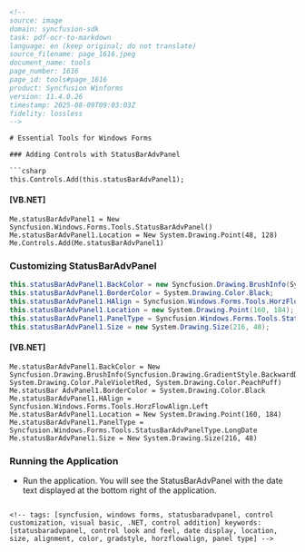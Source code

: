 ```html
<!-- 
source: image
domain: syncfusion-sdk
task: pdf-ocr-to-markdown
language: en (keep original; do not translate)
source_filename: page_1616.jpeg
document_name: tools
page_number: 1616
page_id: tools#page_1616
product: Syncfusion Winforms
version: 11.4.0.26
timestamp: 2025-08-09T09:03:03Z
fidelity: lossless
-->

# Essential Tools for Windows Forms

### Adding Controls with StatusBarAdvPanel

```csharp
this.Controls.Add(this.statusBarAdvPanel1);
```

#### [VB.NET]
```vbnet
Me.statusBarAdvPanel1 = New Syncfusion.Windows.Forms.Tools.StatusBarAdvPanel()
Me.statusBarAdvPanel1.Location = New System.Drawing.Point(48, 128)
Me.Controls.Add(Me.statusBarAdvPanel1)
```

### Customizing StatusBarAdvPanel

```csharp
this.statusBarAdvPanel1.BackColor = new Syncfusion.Drawing.BrushInfo(Syncfusion.Drawing.GradientStyle.BackwardDiagonal, System.Drawing.Color.PaleVioletRed, System.Drawing.Color.PeachPuff);
this.statusBarAdvPanel1.BorderColor = System.Drawing.Color.Black;
this.statusBarAdvPanel1.HAlign = Syncfusion.Windows.Forms.Tools.HorzFlowAlign.Left;
this.statusBarAdvPanel1.Location = new System.Drawing.Point(160, 184);
this.statusBarAdvPanel1.PanelType = Syncfusion.Windows.Forms.Tools.StatusBarAdvPanelType.LongDate;
this.statusBarAdvPanel1.Size = new System.Drawing.Size(216, 48);
```

#### [VB.NET]
```vbnet
Me.statusBarAdvPanel1.BackColor = New Syncfusion.Drawing.BrushInfo(Syncfusion.Drawing.GradientStyle.BackwardDiagonal, System.Drawing.Color.PaleVioletRed, System.Drawing.Color.PeachPuff)
Me.statusBar AdvPanel1.BorderColor = System.Drawing.Color.Black
Me.statusBarAdvPanel1.HAlign = Syncfusion.Windows.Forms.Tools.HorzFlowAlign.Left
Me.statusBarAdvPanel1.Location = New System.Drawing.Point(160, 184)
Me.statusBarAdvPanel1.PanelType = Syncfusion.Windows.Forms.Tools.StatusBarAdvPanelType.LongDate
Me.statusBarAdvPanel1.Size = New System.Drawing.Size(216, 48)
```

### Running the Application

- Run the application. You will see the StatusBarAdvPanel with the date text displayed at the bottom right of the application.
```

<!-- tags: [syncfusion, windows forms, statusbaradvpanel, control customization, visual basic, .NET, control addition] keywords: [statusbaradvpanel, control look and feel, date display, location, size, alignment, color, gradstyle, horzflowalign, panel type] -->
```